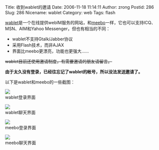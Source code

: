 Title: 收到wablet的邀请
Date: 2006-11-18 11:14:11
Author: zrong
Postid: 286
Slug: 286
Nicename: wablet
Category: web
Tags: flash

[wablet](http://www.wablet.com/)是一个在线提供webIM服务的网站，和[meebo](http://www.meebo.com/)一样，它也可以支持ICQ、MSN、AIM和Yahoo
Messenger，但也有相当的不同：

-   wablet不支持Gtalk/Jabber协议
-   采用Flash技术，而非AJAX
-   界面比meebo更漂亮，功能也更强大......

~~wablet目前还使用邀请制度，有需要邀请的朋友请留言。~~

**由于太久没有登录，已经往忘记了wablet的帐号，所以没法发送邀请了。**

以下是wablet和meebo的一些截图：<!--more-->

[![](http://photo4.yupoo.com/20061118/105444_1139016711.jpg)](http://www.yupoo.com/photos/view?id=ff8080810edfef08010ef8fccd801f9f "wablet登录界面")  
wablet登录界面

[![](http://photo4.yupoo.com/20061118/105447_830416665.jpg)](http://www.yupoo.com/photos/view?id=ff8080810edfef08010ef8fcd0a41fa1 "wablet聊天界面")  
wablet聊天界面

[![](http://photo4.yupoo.com/20061118/105441_1887650326.jpg)](http://www.yupoo.com/photos/view?id=ff8080810edfef08010ef8fcbedd1f98 "meebo登录界面")  
meebo登录界面

[![](http://photo4.yupoo.com/20061118/105443_2129530006.jpg)](http://www.yupoo.com/photos/view?id=ff8080810edfef08010ef8fcc2cb1f9b "meebo聊天界面")  
meebo聊天界面

